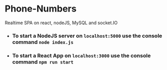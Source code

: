 # Phone-Numbers
Realtime SPA on react, nodeJS, MySQL and socket.IO



+ ### To start a NodeJS server on `localhost:5000` use the console command `node index.js`

+ ### To start a React App on `localhost:3000` use the console command `npm run start`
